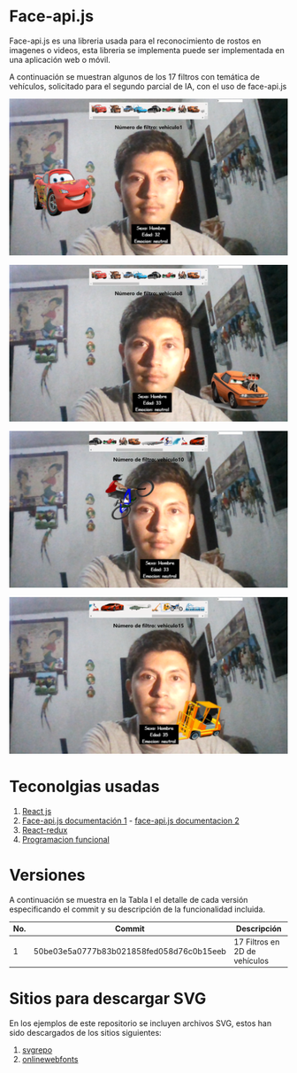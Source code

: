 # Face-api.js

Face-api.js es una libreria usada para el reconocimiento de rostos en imagenes o videos, esta libreria se implementa puede ser implementada en una aplicación web o móvil.

A continuación se muestran algunos de los 17 filtros con temática de vehículos, solicitado para el segundo parcial de IA, con el uso de face-api.js

[![Face](/readme_image/1.png)](img/readme_image/1.png)

[![Face Api](/readme_image/2.png)](readme_image/2.png)

[![Face Api](/readme_image/3.png)](readme_image/3.png)

[![Face Api](/readme_image/4.png)](readme_image/4.png)
 

# Teconolgias usadas

1. [React js](https://es.reactjs.org/)
2. [Face-api.js documentación 1](https://justadudewhohacks.github.io/face-api.js) - [face-api.js documentacion 2](https://github.com/justadudewhohacks/face-api.js)
3. [React-redux](https://www.youtube.com/watch?v=HhtqSwUgP1U&t=1875s)
4. [Programacion funcional](https://medium.com/laboratoria-developers/introducci%C3%B3n-a-la-programaci%C3%B3n-funcional-en-javascript-parte-1-e0b1d0b2142e)


# Versiones

A continuación se muestra en la Tabla I el detalle de cada versión especificando el commit y su descripción de la funcionalidad incluida.

| No. | Commit | Descripción |
| ------ | ------ | ------ |
| 1 | 50be03e5a0777b83b021858fed058d76c0b15eeb | 17 Filtros en 2D de vehículos |


# Sitios para descargar SVG

En los ejemplos de este repositorio se incluyen archivos SVG, estos han sido descargados de los sitios siguientes:

1. [svgrepo](https://www.svgrepo.com/vectors/hat/)
2. [onlinewebfonts](https://www.onlinewebfonts.com/icon/search?q=sunglas)

